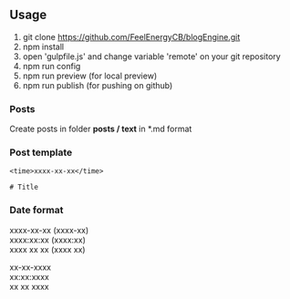 ## Usage

1. git clone https://github.com/FeelEnergyCB/blogEngine.git
2. npm install
3. open 'gulpfile.js' and change variable 'remote' on your git repository
4. npm run config
5. npm run preview (for local preview)
6. npm run publish (for pushing on github)

### Posts

Create posts in folder **posts / text** in *.md format

### Post template
```
<time>xxxx-xx-xx</time>

# Title

```

### Date format

xxxx-xx-xx (xxxx-xx)  
xxxx:xx:xx (xxxx:xx)  
xxxx xx xx (xxxx xx)  

xx-xx-xxxx  
xx:xx:xxxx  
xx xx xxxx  